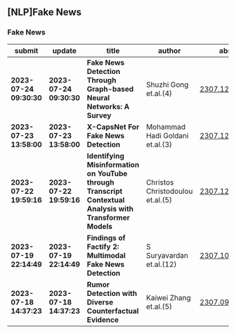 ## [NLP]Fake News 

### Fake News

| submit | update | title | author | abs | PDF | code | cates | journal |
|---|---|---|---|---|---|---|---|---|
|**2023-07-24 09:30:30**|**2023-07-24 09:30:30**|**Fake News Detection Through Graph-based Neural Networks: A Survey**|Shuzhi Gong et.al.(4)|[2307.12639v1](http://arxiv.org/abs/2307.12639v1)|[gotoRead](http://arxiv.org/pdf/2307.12639v1)|null|cs.SI, cs.CL, cs.GR, cs.LG|null|
|**2023-07-23 13:58:00**|**2023-07-23 13:58:00**|**X-CapsNet For Fake News Detection**|Mohammad Hadi Goldani et.al.(3)|[2307.12332v1](http://arxiv.org/abs/2307.12332v1)|[gotoRead](http://arxiv.org/pdf/2307.12332v1)|null|cs.CL, cs.CY|null|
|**2023-07-22 19:59:16**|**2023-07-22 19:59:16**|**Identifying Misinformation on YouTube through Transcript Contextual   Analysis with Transformer Models**|Christos Christodoulou et.al.(5)|[2307.12155v1](http://arxiv.org/abs/2307.12155v1)|[gotoRead](http://arxiv.org/pdf/2307.12155v1)|**[link](https://github.com/christoschr97/misinf-detection-llms)**|cs.CL|null|
|**2023-07-19 22:14:49**|**2023-07-19 22:14:49**|**Findings of Factify 2: Multimodal Fake News Detection**|S Suryavardan et.al.(12)|[2307.10475v1](http://arxiv.org/abs/2307.10475v1)|[gotoRead](http://arxiv.org/pdf/2307.10475v1)|null|cs.CL, cs.CV|null|
|**2023-07-18 14:37:23**|**2023-07-18 14:37:23**|**Rumor Detection with Diverse Counterfactual Evidence**|Kaiwei Zhang et.al.(5)|[2307.09296v1](http://arxiv.org/abs/2307.09296v1)|[gotoRead](http://arxiv.org/pdf/2307.09296v1)|**[link](https://github.com/Vicinity111/DCE-R)**|cs.AI|null|

